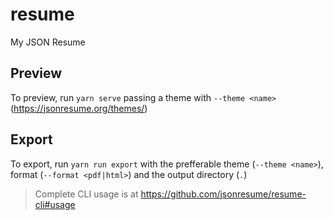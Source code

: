 # resume

My JSON Resume

## Preview

To preview, run `yarn serve` passing a theme with `--theme <name>` (https://jsonresume.org/themes/)

## Export

To export, run `yarn run export` with the prefferable theme (`--theme <name>`), format (`--format <pdf|html>`) and the output directory (`.`)

> Complete CLI usage is at https://github.com/jsonresume/resume-cli#usage

